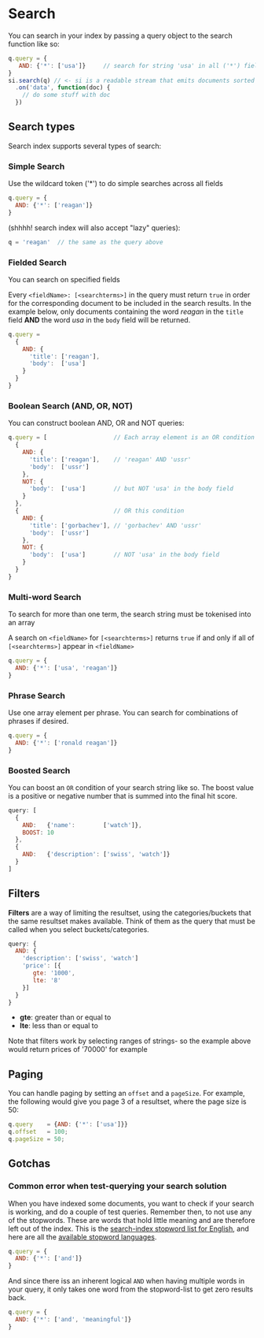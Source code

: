 # Search

You can search in your index by passing a query object to the search
function like so:

```javascript
q.query = {
   AND: {'*': ['usa']}     // search for string 'usa' in all ('*') fields
}
si.search(q) // <- si is a readable stream that emits documents sorted by relevance
  .on('data', function(doc) {
    // do some stuff with doc
  })
```

## Search types
Search index supports several types of search:

### Simple Search

Use the wildcard token ('*') to do simple searches across all fields

```javascript
q.query = {
  AND: {'*': ['reagan']}
}
```

(shhhh! search index will also accept "lazy" queries):

```javascript
q = 'reagan'  // the same as the query above
```

### Fielded Search

You can search on specified fields

Every `<fieldName>: [<searchterms>]` in the query must return `true`
in order for the corresponding document to be included in the search
results. In the example below, only documents containing the word *reagan*
in the `title` field **AND** the word *usa* in the `body` field will be returned.

```javascript
q.query = 
  {
    AND: {
      'title': ['reagan'],
      'body':  ['usa']
    }
  }
}
```

### Boolean Search (AND, OR, NOT)

You can construct boolean AND, OR and NOT queries:

```javascript
q.query = [                   // Each array element is an OR condition
  {
    AND: {             
      'title': ['reagan'],    // 'reagan' AND 'ussr'   
      'body':  ['ussr']
    },
    NOT: {
      'body':  ['usa']        // but NOT 'usa' in the body field
    }
  },
  {                           // OR this condition
    AND: {                  
      'title': ['gorbachev'], // 'gorbachev' AND 'ussr'
      'body':  ['ussr']
    },
    NOT: {
      'body':  ['usa']        // NOT 'usa' in the body field
    }
  }
}
```


### Multi-word Search

To search for more than one term, the search string must be tokenised
into an array

A search on `<fieldName>` for `[<searchterms>]` returns `true` if and only if
all of `[<searchterms>]` appear in `<fieldName>`

```javascript
q.query = {
  AND: {'*': ['usa', 'reagan']}
}
```

### Phrase Search

Use one array element per phrase. You can search for combinations of
phrases if desired.

```javascript
q.query = {
  AND: {'*': ['ronald reagan']}
}
```

### Boosted Search

You can boost an `OR` condition of your search string like so. The
boost value is a positive or negative number that is summed into the
final hit score.

```javascript
query: [
  {
    AND:   {'name':        ['watch']},
    BOOST: 10
  },
  {
    AND:   {'description': ['swiss', 'watch']}
  }
]
```

## Filters

**Filters** are a way of limiting the resultset, using the
  categories/buckets that the same resultset makes available. Think of
  them as the query that must be called when you select
  buckets/categories.

```javascript
query: {
  AND: {
    'description': ['swiss', 'watch']
    'price': [{
       gte: '1000',
       lte: '8'
    }]
  }
}
```

* **gte**: greater than or equal to
* **lte**: less than or equal to

Note that filters work by selecting ranges of strings- so the example
above would return prices of '70000' for example

## Paging

You can handle paging by setting an `offset` and a `pageSize`. For
example, the following would give you page 3 of a resultset, where the
page size is 50:

```javascript
q.query    = {AND: {'*': ['usa']}}
q.offset   = 100;
q.pageSize = 50;
```

## Gotchas

### Common error when test-querying your search solution

When you have indexed some documents, you want to check if your search
is working, and do a couple of test queries. Remember then, to not use
any of the stopwords. These are words that hold little meaning and are
therefore left out of the index. This is the [search-index stopword list for English](https://github.com/fergiemcdowall/stopword/blob/master/lib/stopwords_en.js#L25-L38), and here are all the [available stopword languages](https://github.com/fergiemcdowall/stopword/tree/master/lib).

```javascript
q.query = {
  AND: {'*': ['and']}
}
```

And since there iss an inherent logical `AND` when having multiple words in your query, it only takes one word from the stopword-list to get zero results back.

```javascript
q.query = {
  AND: {'*': ['and', 'meaningful']}
}
```
